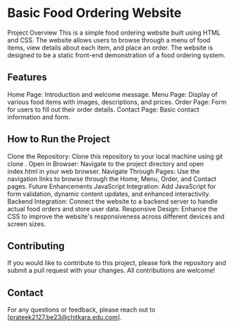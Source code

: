 # Basic Food Ordering Website


Project Overview
This is a simple food ordering website built using HTML and CSS. The website allows users to browse through a menu of food items, view details about each item, and place an order. The website is designed to be a static front-end demonstration of a food ordering system.

## Features
Home Page: Introduction and welcome message.
Menu Page: Display of various food items with images, descriptions, and prices.
Order Page: Form for users to fill out their order details.
Contact Page: Basic contact information and form.

## How to Run the Project
Clone the Repository: Clone this repository to your local machine using git clone <repository-url>.
Open in Browser: Navigate to the project directory and open index.html in your web browser.
Navigate Through Pages: Use the navigation links to browse through the Home, Menu, Order, and Contact pages.
Future Enhancements
JavaScript Integration: Add JavaScript for form validation, dynamic content updates, and enhanced interactivity.
Backend Integration: Connect the website to a backend server to handle actual food orders and store user data.
Responsive Design: Enhance the CSS to improve the website's responsiveness across different devices and screen sizes.

## Contributing
If you would like to contribute to this project, please fork the repository and submit a pull request with your changes. All contributions are welcome!

## Contact
For any questions or feedback, please reach out to [prateek2127.be23@chitkara.edu.com].
